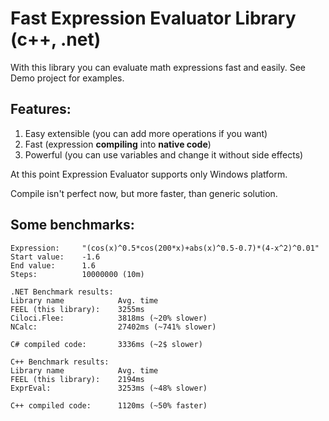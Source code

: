Fast Expression Evaluator Library (c++, .net)
====

With this library you can evaluate math expressions fast and easily.
See Demo project for examples.

Features:
---

1. Easy extensible (you can add more operations if you want)
2. Fast (expression **compiling** into **native code**)
3. Powerful (you can use variables and change it without side effects)


At this point Expression Evaluator supports only Windows platform. 

Compile isn't perfect now, but more faster, than generic solution.

Some benchmarks:
---

```
Expression:     "(cos(x)^0.5*cos(200*x)+abs(x)^0.5-0.7)*(4-x^2)^0.01"
Start value:    -1.6
End value:      1.6
Steps:          10000000 (10m)

.NET Benchmark results:
Library name            Avg. time
FEEL (this library):    3255ms
Ciloci.Flee:            3818ms (~20% slower)
NCalc:                  27402ms (~741% slower)

C# compiled code:       3336ms (~2$ slower)

C++ Benchmark results:
Library name            Avg. time
FEEL (this library):    2194ms
ExprEval:               3253ms (~48% slower)

C++ compiled code:      1120ms (~50% faster)
```
